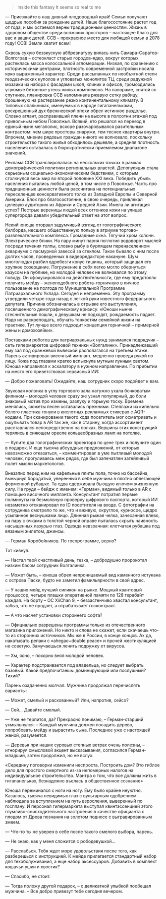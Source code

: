 > Inside this fantasy It seems so real to me

— Приезжайте в наш дивный плодородный край! Семьи получают щедрые пособия за рождение детей. Наше благосостояние растет год от года, и мы остаемся верны традиционным ценностям. Жизнь в здоровом обществе среди волжских просторов – настоящее благо для вас и ваших детей. ССВ – прекрасное место для любящей семьи в 2078 году! ССВ! Земли хватит всем!  
  
Сквозь сухую безвкусную аббревиатуру вилась нить Самара-Саратов-Волгоград – остеокласт старых городов-ядер, вокруг которых растеклась масса колоссальной агломерации. Низкая, по сравнению с историческими центрами, плотность современной застройки носила ярко выраженный характер. Среди рассыпанных по необъятной степи геодезических куполов и угловатых монолитов ТЦ, среди радужной мозаики из набора с фасадами школ, клиник и офисов, громоздились угрюмые бетонные утесы жилых комплексов. На панораме, снятой со спутника, планировка ССВ напоминала ржавую сетку рабицу, брошенную на растерзание резко континентальному климату. В типовых спальниках, именуемых в народе гигапанельками, воскрешенный дух брежневской эпохи обрел истинное раздолье. Словно атлант, расправивший плечи на высоте в полсотни этажей под привольным небом Поволжья. Всякий, кто решался на переезд в единый ныне мегаполис, вскоре разочаровывался разительным контрастом: чем шире просторы снаружи, тем теснее квартиры внутри. Впрочем, мнение рядовых граждан никого не волновало, поскольку строительство такого жилья обходилось дешевле, а средняя плотность населения оставалась в бюрократически приемлемом диапазоне значений.  
  
Реклама ССВ транслировалась на нескольких языках в рамках демографической политики региональных властей. Депопуляция стала серьезным социально-экономическим бедствием, с которым столкнулся весь мир во второй половине XXI века. Победить убыль населения пытались любой ценой, в том числе в Поволжье. Часть про традиционные ценности была рассчитана на потенциальных переселенцев консервативного толка из Западной Европы и Северной Америки. Блок про благосостояние, в свою очередь, привлекал целевую аудиторию из Африки и Средней Азии. Имела ли агитация успех? Пестрые вереницы людей всех оттенков кожи на улицах супергорода давали убедительный ответ на этот вопрос.  
  
Некий юноша оторвал задумчивый взгляд от голографического билборда, несшего общественную пользу в атриуме торгово-развлекательного комплекса. Громадные окна. Тягучий хром колонн. Электрические блики. На пару минут парня поглотил водоворот мыслей посреди течения толпы, словно рыбу в бурлящем перенаселенном аквариуме с пасмурной завесой за стеклом. Такое бывало с ним после долгих часов, проведенных в видеоредакторе накануне. Шум многолюдья разбил вдребезги конус тишины, который защищал его хрупкое созерцание. Погружение в себя легко могло обернуться казусом на публике, но молодой человек не волновался по этому поводу. Он сфокусировался на действительности, где ему предстояло получить мейду – женоподобного робота-горничную в личное пользование на полгода по Муниципальной Программе Патриархального Уклада. Сегодня и непременно. Эту программу утвердили четыре года назад с легкой руки известного федерального депутата. Причина обозначалась в отрывке его выступления, посвященного демографическому кризису: «Юноши нынче стеснительные пошли, к девушкам не подходят, рождаемость падает. Надо их раскрепощать, обучать тонкостям семейной жизни на практике. Тут лучше всего подходит концепция горничной – примерной жены и домохозяйки».  
  
Поставками роботов для патриархальных нужд занимался подрядчик – сеть гипермаркетов цифровой техники «Волгалинк». Принадлежавший ему зал под оранжевой вывеской располагался на третьем этаже. Парень активировал височный имплант, медленно проведя рукой по лицу. Кожа под глазами кратко вспыхнула мутным лунным светом. Юноша направился к эскалатору в нужном направлении. По прибытии на место его приветствовал сервисный ИИ:  
  
— Добро пожаловать! Ожидайте, наш сотрудник скоро подойдет к вам.  
  
Звуковая колонка в углу торгового зала натужно ухала бочковатым филином – молодой человек сразу же узнал популярный, до боли знакомый мотив про измены, разлуку и горькую тоску. Времена менялись, сюжеты песен оставались прежними. Стеллажи из кипельно белого пластика тонули в кислотных рекламных стикерах с AQR-кодами. При сканировании такого кода посетитель мог осматривать и ощупывать товар в AR так же, как в старину, когда ассортимент расставлялся непосредственно на полках. Вершины этих конструкций терялись в сияющем ореоле кольцеобразных ламп на потолке.  
  
— Купите два голографических проектора по цене трех и получите один в подарок. И еще тысяча абсурдных предложений, от которых невозможно отказаться, – комментировал в уме пытливый молодой человек, прогуливаясь меж рядов, где был запечатлен затейливый полет мысли маркетологов.  
  
Внезапно перед ним на кафельные плиты пола, точно из бассейна, вынырнул бородатый, уверенный в себе мужчина в плотно облегающей форменной рубашке. Та едва сдерживала бьющую ключом жизненную силу. На груди – бейдж с именем: «Герман», видимый только в AR с помощью височного импланта. Консультант потратил первые полминуты на безмолвную проверку цифрового паспорта, который ИИ незаметно отсканировал по ID посетителя на входе. С фотографии на сотрудника смотрело то же, что и вживую, округлое, курносое, щедро усыпанное веснушками лицо. Длинная рыжая челка, зачесанная влево, на пару с очками в толстой черной оправе пыталась скрыть наивность насыщенных лазурью глаз. Одежда невзрачная: клетчатая рубашка под вязаным жилетом, джинсы.  
  
— Герман Коробейников. По госпрограмме, верно?  
  
Тот кивнул.  
  
— Настал твой счастливый день, тезка, – добродушно пророкотал низким басом сотрудник Волгалинка.  
  
— Может быть, – юноша обрел непроницаемый вид каменного истукана с острова Пасхи, будто не заметил фамильярности в свой адрес.  
  
— У наших мейд лучший силикон на рынке. Мощный квантовый процессор, четыре плашки оперативной памяти по 128 терабайт каждая. На борту – ОС XiiChan 9, – беззастенчиво хвастал консультант, забыв, что не продает, а отрабатывает госконтракт.  
  
— А что насчет установки стороннего софта?  
  
— Официально разрешены программы только из отечественного магазина приложений. Но никто и слова не скажет, если скачаешь что-то из сторонних источников. Мы же в России, в конце концов. Ах да, накатывать репаки c «ahegao+double peace» и прочей жестикуляцией не советую. Замучаешься лечить подружку от вирусов.  
  
— Хм, ясно, – покорно внял молодой человек.  
  
— Характер подстраивается под владельца, но следует выбрать базовый. Какой предпочитаешь: доминирующий или послушный? Тихий?  
  
Парень озадаченно молчал. Мужчина продолжал перечислять варианты:  
  
— Может, смелый и раскованный? Или, напротив, сейсо?  
  
— Сей... Давайте смелый.  
  
— Уже не терпится, да? Прекрасно понимаю, – Герман-старший ухмыльнулся. – Каждый мужчина должен посадить дерево, попробовать мейду и вырастить сына. Последнее уже с настоящей женой, разумеется.  
  
— Деревья при наших суровых степных ветрах очень полезны, – игнорируя смысловой акцент высказывания, согласился Герман-младший, затем продолжил, но не вслух:  
  
«Середину поговорки изменили неспроста. Построить дом? Это гиблое дело для простого смертного из-за непомерных налогов на индивидуальное строительство. Мантра о том, что все должны жить в гигапанельках, безнадежно въелась в общественное сознание»  
  
Юноша переминался с ноги на ногу. Ему было крайне неуютно. Казалось, тысяча невидимых глаз с вульгарным одобрением наблюдала за вступлением на путь взросления, выверенный по госплану. И персонал гипермаркета выступал квинтэссенцией этого глумливо-снисходительного настроения в качестве официанта с плодом от Древа познания на золотом подносе с выгравированным змеем.  
  
— Что-то ты не уверен в себе после такого смелого выбора, парень.  
  
— Не знаю, как у меня сложится с рободевушкой...  
  
— Расслабься. Тебя ждет море удовольствия после того, как разберешься с инструкцией. К мейде прилагается стандартный набор для техобслуживания, а еще набор аксессуаров. Добавить в комплект кошачьи ушки и хвостик?  
  
— Спасибо, не стоит.  
  
— Тогда положу другой подарок, – с деликатной улыбкой пообещал мужчина. – Все добро привезут тебе сегодня вечером.
